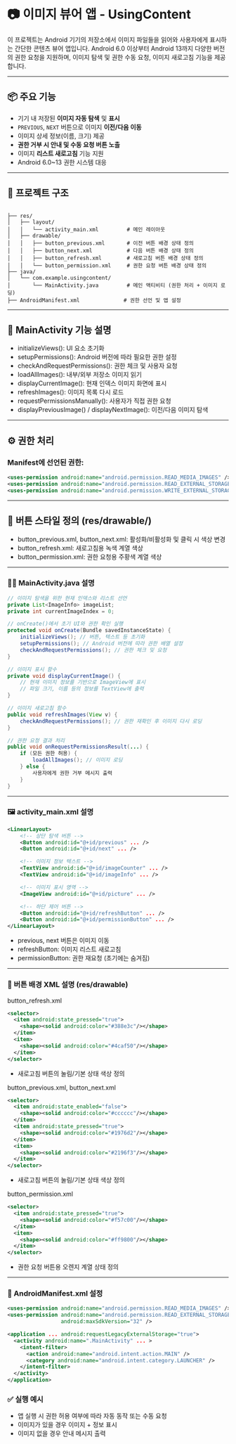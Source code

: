 # 📷 이미지 뷰어 앱 - UsingContent

이 프로젝트는 Android 기기의 저장소에서 이미지 파일들을 읽어와 사용자에게 표시하는 간단한 콘텐츠 뷰어 앱입니다. Android 6.0 이상부터 Android 13까지 다양한 버전의 권한 요청을 지원하며, 이미지 탐색 및 권한 수동 요청, 이미지 새로고침 기능을 제공합니다.

---

## 📦 주요 기능

- 기기 내 저장된 **이미지 자동 탐색** 및 **표시**
- `PREVIOUS`, `NEXT` 버튼으로 이미지 **이전/다음 이동**
- 이미지 상세 정보(이름, 크기) 제공
- **권한 거부 시 안내 및 수동 요청 버튼 노출**
- 이미지 **리스트 새로고침** 기능 지원
- Android 6.0~13 권한 시스템 대응

---

## 📁 프로젝트 구조

```plaintext

├── res/
│   ├── layout/
│   │   └── activity_main.xml         # 메인 레이아웃
│   ├── drawable/
│   │   ├── button_previous.xml       # 이전 버튼 배경 상태 정의
│   │   ├── button_next.xml           # 다음 버튼 배경 상태 정의
│   │   ├── button_refresh.xml        # 새로고침 버튼 배경 상태 정의
│   │   └── button_permission.xml     # 권한 요청 버튼 배경 상태 정의
├── java/
│   └── com.example.usingcontent/
│       └── MainActivity.java         # 메인 액티비티 (권한 처리 + 이미지 로딩)
├── AndroidManifest.xml              # 권한 선언 및 앱 설정
```

---

## 📁 MainActivity 기능 설명
- initializeViews(): UI 요소 초기화
- setupPermissions(): Android 버전에 따라 필요한 권한 설정
- checkAndRequestPermissions(): 권한 체크 및 사용자 요청
- loadAllImages(): 내부/외부 저장소 이미지 읽기
- displayCurrentImage(): 현재 인덱스 이미지 화면에 표시
- refreshImages(): 이미지 목록 다시 로드
- requestPermissionsManually(): 사용자가 직접 권한 요청
- displayPreviousImage() / displayNextImage(): 이전/다음 이미지 탐색

---

## ⚙️ 권한 처리

### Manifest에 선언된 권한:
```xml
<uses-permission android:name="android.permission.READ_MEDIA_IMAGES" />
<uses-permission android:name="android.permission.READ_EXTERNAL_STORAGE" android:maxSdkVersion="32" />
<uses-permission android:name="android.permission.WRITE_EXTERNAL_STORAGE" android:maxSdkVersion="28" />

```

---

## 📁 버튼 스타일 정의 (res/drawable/)
- button_previous.xml, button_next.xml: 활성화/비활성화 및 클릭 시 색상 변경
- button_refresh.xml: 새로고침용 녹색 계열 색상
- button_permission.xml: 권한 요청용 주황색 계열 색상

---

### 🧑‍💻 MainActivity.java 설명

```java
// 이미지 탐색을 위한 현재 인덱스와 리스트 선언
private List<ImageInfo> imageList;
private int currentImageIndex = 0;

// onCreate()에서 초기 UI와 권한 확인 실행
protected void onCreate(Bundle savedInstanceState) {
    initializeViews(); // 버튼, 텍스트 등 초기화
    setupPermissions(); // Android 버전에 따라 권한 배열 설정
    checkAndRequestPermissions(); // 권한 체크 및 요청
}

// 이미지 표시 함수
private void displayCurrentImage() {
    // 현재 이미지 정보를 기반으로 ImageView에 표시
    // 파일 크기, 이름 등의 정보를 TextView에 출력
}

// 이미지 새로고침 함수
public void refreshImages(View v) {
    checkAndRequestPermissions(); // 권한 재확인 후 이미지 다시 로딩
}

// 권한 요청 결과 처리
public void onRequestPermissionsResult(...) {
    if (모든 권한 허용) {
        loadAllImages(); // 이미지 로딩
    } else {
        사용자에게 권한 거부 메시지 출력
    }
}

```
---

### 🖼️ activity_main.xml 설명

```xml
<LinearLayout>
    <!-- 상단 탐색 버튼 -->
    <Button android:id="@+id/previous" ... />
    <Button android:id="@+id/next" ... />

    <!-- 이미지 정보 텍스트 -->
    <TextView android:id="@+id/imageCounter" ... />
    <TextView android:id="@+id/imageInfo" ... />

    <!-- 이미지 표시 영역 -->
    <ImageView android:id="@+id/picture" ... />

    <!-- 하단 제어 버튼 -->
    <Button android:id="@+id/refreshButton" ... />
    <Button android:id="@+id/permissionButton" ... />
</LinearLayout>
```
- previous, next 버튼은 이미지 이동
- refreshButton: 이미지 리스트 새로고침
- permissionButton: 권한 재요청 (초기에는 숨겨짐)

---

### 🎨 버튼 배경 XML 설명 (res/drawable)
button_refresh.xml
```xml
<selector>
  <item android:state_pressed="true">
    <shape><solid android:color="#388e3c"/></shape>
  </item>
  <item>
    <shape><solid android:color="#4caf50"/></shape>
  </item>
</selector>
```
- 새로고침 버튼의 눌림/기본 상태 색상 정의
  
button_previous.xml, button_next.xml
```xml
<selector>
  <item android:state_enabled="false">
    <shape><solid android:color="#cccccc"/></shape>
  </item>
  <item android:state_pressed="true">
    <shape><solid android:color="#1976d2"/></shape>
  </item>
  <item>
    <shape><solid android:color="#2196f3"/></shape>
  </item>
</selector>
```
- 새로고침 버튼의 눌림/기본 상태 색상 정의

button_permission.xml

```xml
<selector>
  <item android:state_pressed="true">
    <shape><solid android:color="#f57c00"/></shape>
  </item>
  <item>
    <shape><solid android:color="#ff9800"/></shape>
  </item>
</selector>
```
- 권한 요청 버튼용 오렌지 계열 상태 정의

---

### 🎨 AndroidManifest.xml 설정
```xml
<uses-permission android:name="android.permission.READ_MEDIA_IMAGES" />
<uses-permission android:name="android.permission.READ_EXTERNAL_STORAGE"
                 android:maxSdkVersion="32" />

<application ... android:requestLegacyExternalStorage="true">
  <activity android:name=".MainActivity" ... >
    <intent-filter>
      <action android:name="android.intent.action.MAIN" />
      <category android:name="android.intent.category.LAUNCHER" />
    </intent-filter>
  </activity>
</application>

```

### ✅ 실행 예시
- 앱 실행 시 권한 허용 여부에 따라 자동 동작 또는 수동 요청
- 이미지가 있을 경우 이미지 + 정보 표시
- 이미지 없을 경우 안내 메시지 출력
